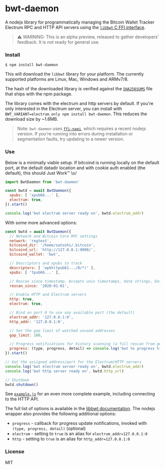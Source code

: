 # bwt-daemon

A nodejs library for programmatically managing the Bitcoin Wallet Tracker Electrum RPC and HTTP API servers
using the [`libbwt` C FFI interface](https://github.com/bwt-dev/libbwt).

> ⚠️ WARNING: This is an alpha preview, released to gather developers' feedback. It is not ready for general use.

### Install

```
$ npm install bwt-daemon
```

This will download the `libbwt` library for your platform.
The currently supported platforms are Linux, Mac, Windows and ARMv7/8.

The hash of the downloaded library is verified against the
[`SHA256SUMS`](https://github.com/shesek/bwt/blob/master/contrib/nodejs-bwt-daemon/SHA256SUMS)
file that ships with the npm package.

The library comes with the electrum and http servers by default.
If you're only interested in the Electrum server, you can install with `BWT_VARIANT=electrum_only npm install bwt-daemon`.
This reduces the download size by ~1.6MB.

> Note: `bwt-daemon` uses [`ffi-napi`](https://github.com/node-ffi-napi/node-ffi-napi), which requires
> a recent nodejs version. If you're running into errors during installation or segmentation faults,
> try updating to a newer version.

### Use

Below is a minimally viable setup. If bitcoind is running locally on the default port, at the default datadir location
and with cookie auth enabled (the default), this should Just Work™ \o/

```js
import BwtDaemon from 'bwt-daemon'

const bwtd = await BwtDaemon({
  xpubs: [ 'xpub66...' ],
  electrum: true,
}).start()

console.log('bwt electrum server ready on', bwtd.electrum_addr)
```

With some more advanced options:

```js
const bwtd = await BwtDaemon({
  // Network and Bitcoin Core RPC settings
  network: 'regtest',
  bitcoind_dir: '/home/satoshi/.bitcoin',
  bitcoind_url: 'http://127.0.0.1:9008/',
  bitcoind_wallet: 'bwt',

  // Descriptors and xpubs to track
  descriptors: [ 'wpkh(tpub61.../0/*)' ],
  xpubs: [ 'tpub66...' ],

  // Rescan since timestamp. Accepts unix timestamps, date strings, Date objects, or 'now' to look for new transactions only
  rescan_since: '2020-01-01',

  // Enable HTTP and Electrum servers
  http: true,
  electrum: true,

  // Bind on port 0 to use any available port (the default)
  electrum_addr: '127.0.0.1:0',
  http_addr: '127.0.0.1:0',

  // Set the gap limit of watched unused addresses
  gap_limit: 100,

  // Progress notifications for history scanning (a full rescan from genesis can take 20-30 minutes)
  progress: (type, progress, detail) => console.log('bwt %s progress %f%%', type, progress*100, detail),
}).start()

// Get the assigned address/port for the Electrum/HTTP servers
console.log('bwt electrum server ready on', bwtd.electrum_addr)
console.log('bwt http server ready on', bwtd.http_url)

// Shutdown
bwtd.shutdown()
```

See [`example.js`](https://github.com/shesek/bwt/blob/master/contrib/nodejs-bwt-daemon/example.js) for an even more complete
example, including connecting to the HTTP API.

The full list of options is available in the [libbwt documentation](https://github.com/bwt-dev/libbwt#config-options).
The nodejs wrapper also provides the following additional options:

- `progress` - callback for progress update notifications, invoked with `(type, progress, detail)` (optional)
- `electrum` - setting to `true` is an alias for `electrum_addr=127.0.0.1:0`
- `http` - setting to `true` is an alias for `http_addr=127.0.0.1:0`

### License
MIT
